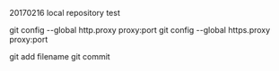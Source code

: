 20170216
local repository test



git config --global http.proxy proxy:port
git config --global https.proxy proxy:port



git add filename
git commit

